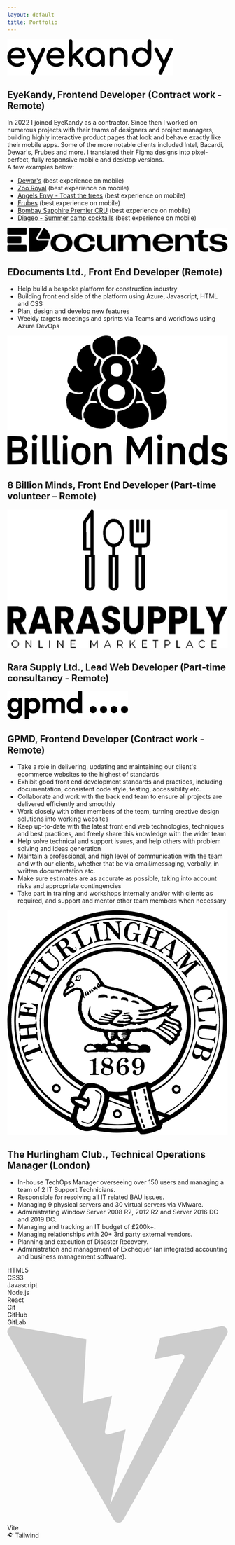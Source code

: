 ```yaml
---
layout: default
title: Portfolio
---
```


<section id="pastExperiences">
    <div class="experienceBlock">
        <img class="xpLogo" src="/assets/uploads/eyekandy.svg" alt="EyeKandy logo">
        <h2 class="xpTitle">EyeKandy, Frontend Developer (Contract work - Remote)</h2>
        <p class="xpText">
            In 2022 I joined EyeKandy as a contractor. Since then I worked on numerous projects with their teams of designers and project managers, building highly interactive product pages that look and behave exactly like their mobile apps.
            Some of the more notable clients included Intel, Bacardi, Dewar's, Frubes and more. I translated their Figma designs into pixel-perfect, fully responsive mobile and desktop versions.<br>
            A few examples below:
        </p>
        <ul class="xpLink">
            <li>
                <a href="https://spooky.si/dewars/" target="_blank">Dewar's</a> (best experience on mobile)
            </li>
            <li>
                <a href="https://spooky.si/zooroyal/" target="_blank">Zoo Royal</a> (best experience on mobile)
            </li>
            <li>
                <a href="https://spooky.si/angelsenvy/" target="_blank">Angels Envy - Toast the trees</a> (best experience on mobile)
            </li>
            <li>
                <a href="https://spooky.si/frubes/" target="_blank">Frubes</a> (best experience on mobile)
            </li>
            <li>
                <a href="https://spooky.si/cru/" target="_blank">Bombay Sapphire Premier CRU</a> (best experience on mobile)
            </li>
            <li>
                <a href="https://spooky.si/diageo/" target="_blank">Diageo - Summer camp cocktails</a> (best experience on mobile)
            </li>
        </ul>
        <!-- <ul class="featuredposts__list">
            <li class="featuredposts__item">
                <div class="featuredpost" style="background-color: #e4cebe">
                <picture>
                    <source sizes="(min-width:1270px) 264px, 95vw"
                        srcset="/assets/images/processed/Ryq16AjV3O-300.avif 300w, /assets/images/processed/Ryq16AjV3O-500.avif 500w"
                        type="image/avif"><img alt="" class="featuredpost__image" height="500"
                        src="/assets/images/processed/Ryq16AjV3O-300.jpeg" width="500" decoding="auto" loading="eager"
                        sizes="(min-width:1270px) 264px, 95vw"
                        srcset="/assets/images/processed/Ryq16AjV3O-300.jpeg 300w, /assets/images/processed/Ryq16AjV3O-500.jpeg 500w">
                </picture>
                <div class="featuredpost__inner"><a href="/blog/old-dogs-new-css-tricks/" class="featuredpost__link"><span
                            class="featuredpost__title">Old Dogs, new CSS Tricks</span></a>
                    <p class="featuredpost__description">A lot of new CSS features have shipped in the last years, but
                        actual usage is still low. One of the biggest barriers: we need to re-wire our own brains.</p>
                </div>
            </div>
            </li>
            <li class="featuredposts__item">
                <div class="featuredpost" style="background-color: #8BC226;">
                <picture>
                    <source sizes="(min-width:1270px) 264px, 95vw"
                        srcset="/assets/images/processed/7LILcVeOSy-300.avif 300w, /assets/images/processed/7LILcVeOSy-500.avif 500w"
                        type="image/avif"><img alt="" class="featuredpost__image" height="500"
                        src="/assets/images/processed/7LILcVeOSy-300.jpeg" width="500" decoding="auto" loading="eager"
                        sizes="(min-width:1270px) 264px, 95vw"
                        srcset="/assets/images/processed/7LILcVeOSy-300.jpeg 300w, /assets/images/processed/7LILcVeOSy-500.jpeg 500w">
                </picture>
                <div class="featuredpost__inner"><a href="/blog/the-indieweb-for-everyone/" class="featuredpost__link"><span
                            class="featuredpost__title">The IndieWeb for Everyone</span></a>
                    <p class="featuredpost__description">Many people are looking for alternatives to Twitter. Can the
                        IndieWeb step up? How can we build better social media for people without technical knowledge?</p>
                </div>
            </div>
        </li>
        <li class="featuredposts__item">
            <div class="featuredpost" style="background-color: #4a0147;">
                <picture>
                    <source sizes="(min-width:1270px) 264px, 95vw"
                        srcset="/assets/images/processed/oPvhUG3l0_-300.avif 300w, /assets/images/processed/oPvhUG3l0_-500.avif 500w"
                        type="image/avif"><img alt="" class="featuredpost__image" height="500"
                        src="/assets/images/processed/oPvhUG3l0_-300.jpeg" width="500" decoding="auto" loading="eager"
                        sizes="(min-width:1270px) 264px, 95vw"
                        srcset="/assets/images/processed/oPvhUG3l0_-300.jpeg 300w, /assets/images/processed/oPvhUG3l0_-500.jpeg 500w">
                </picture>
                <div class="featuredpost__inner"><a href="/blog/media-queries-in-times-of-container-queries/"
                        class="featuredpost__link"><span class="featuredpost__title">Media Queries in Times of
                            @container</span></a>
                    <p class="featuredpost__description">With container queries now on the horizon - will we need media
                        queries at all?</p>
                </div>
            </div>
        </li>
        <li class="featuredposts__item">
            <div class="featuredpost" style="background-color: #06624c;">
                <picture>
                    <source sizes="(min-width:1270px) 264px, 95vw"
                        srcset="/assets/images/processed/wwdbVzTUCN-300.avif 300w, /assets/images/processed/wwdbVzTUCN-500.avif 500w"
                        type="image/avif"><img alt="" class="featuredpost__image" height="500"
                        src="/assets/images/processed/wwdbVzTUCN-300.jpeg" width="500" decoding="auto" loading="eager"
                        sizes="(min-width:1270px) 264px, 95vw"
                        srcset="/assets/images/processed/wwdbVzTUCN-300.jpeg 300w, /assets/images/processed/wwdbVzTUCN-500.jpeg 500w">
                </picture>
                <div class="featuredpost__inner"><a href="/blog/container-queries-web-components/"
                        class="featuredpost__link"><span class="featuredpost__title">Container Queries in Web
                            Components</span></a>
                    <p class="featuredpost__description">Container Queries are one of the most anticipated new features in
                        CSS. I recently got a chance to play with them a bit and came up with this demo.</p>
                </div>
            </div>
        </li>
        <li class="featuredposts__item">
            <div class="featuredpost" style="background-color: #000000;">
                <picture>
                    <source sizes="(min-width:1270px) 264px, 95vw"
                        srcset="/assets/images/processed/twGFUMDeRQ-300.avif 300w, /assets/images/processed/twGFUMDeRQ-500.avif 500w"
                        type="image/avif"><img alt="" class="featuredpost__image" height="500"
                        src="/assets/images/processed/twGFUMDeRQ-300.jpeg" width="500" decoding="async" loading="lazy"
                        sizes="(min-width:1270px) 264px, 95vw"
                        srcset="/assets/images/processed/twGFUMDeRQ-300.jpeg 300w, /assets/images/processed/twGFUMDeRQ-500.jpeg 500w">
                </picture>
                <div class="featuredpost__inner"><a href="/blog/space-jam/" class="featuredpost__link"><span
                            class="featuredpost__title">Space Jam</span></a>
                    <p class="featuredpost__description">I'm running a speed test on the new Space Jam site: the 1996
                        version on dial-up VS. the 2021 version on a 3G connection. Who will win?</p>
                </div>
            </div>
            </li>
        </ul> -->
    </div>
    <div class="experienceBlock">
        <img class="xpLogo" src="/assets/uploads/edocuments.svg" alt="EDocuments logo">
        <h2 class="xpTitle">EDocuments Ltd., Front End Developer (Remote)</h2>
        <ul class="xpText">
            <li>Help build a bespoke platform for construction industry</li>
            <li>Building front end side of the platform using Azure, Javascript, HTML and CSS</li>
            <li>Plan, design and develop new features</li>
            <li>Weekly targets meetings and sprints via Teams and workflows using Azure DevOps</li>
        </ul>
    </div>
    <div class="experienceBlock">
        <img class="xpLogo" src="/assets/uploads/8bm.svg" alt="8 Billion Minds logo">
        <h2 class="xpTitle">8 Billion Minds, Front End Developer (Part-time volunteer – Remote)</h2>
        <p class="xpText">
        </p>
    </div>
    <div class="experienceBlock">
        <img class="xpLogo" src="/assets/uploads/rara.svg" alt="Rara Supply logo">
        <h2 class="xpTitle">Rara Supply Ltd., Lead Web Developer (Part-time consultancy - Remote)</h2>
        <p class="xpText">
        </p>
    </div>
    <div class="experienceBlock">
        <img class="xpLogo" src="/assets/uploads/gpmd.svg" alt="GPMD logo">
        <h2 class="xpTitle">GPMD, Frontend Developer (Contract work - Remote)</h2>
        <ul class="xpText">
            <li>Take a role in delivering, updating and maintaining our client's ecommerce websites to the highest of standards</li>
            <li>Exhibit good front end development standards and practices, including documentation, consistent code style, testing, accessibility etc.</li>
            <li>Collaborate and work with the back end team to ensure all projects are delivered efficiently and smoothly</li>
            <li>Work closely with other members of the team, turning creative design solutions into working websites</li>
            <li>Keep up-to-date with the latest front end web technologies, techniques and best practices, and freely share this knowledge with the wider team</li>
            <li>Help solve technical and support issues, and help others with problem solving and ideas generation</li>
            <li>Maintain a professional, and high level of communication with the team and with our clients, whether that be via email/messaging, verbally, in written documentation etc.</li>
            <li>Make sure estimates are as accurate as possible, taking into account risks and appropriate contingencies</li>
            <li>Take part in training and workshops internally and/or with clients as required, and support and mentor other team members when necessary</li>
        </ul>
    </div>
    <div class="experienceBlock last">
        <img class="xpLogo" src="/assets/uploads/hurlingham.svg" alt="The Hurlingham Club logo">
        <h2 class="xpTitle">The Hurlingham Club., Technical Operations Manager (London)</h2>
        <ul class="xpText">
            <li>In-house TechOps Manager overseeing over 150 users and managing a team of 2 IT Support Technicians.</li>
            <li>Responsible for resolving all IT related BAU issues.</li>
            <li>Managing 9 physical servers and 30 virtual servers via VMware.</li>
            <li>Administrating Window Server 2008 R2, 2012 R2 and Server 2016 DC and 2019 DC.</li>
            <li>Managing and tracking an IT budget of £200k+.</li>
            <li>Managing relationships with 20+ 3rd party external vendors.</li>
            <li>Planning and execution of Disaster Recovery.</li>
            <li>Administration and management of Exchequer (an integrated accounting and business management
            software).</li>
        </ul>
    </div>
    <div id="technologies">
        <div class="item">
            <i class="fa-brands fa-html5"></i>
            <span>HTML5</span>
        </div>
        <div class="item">
            <i class="fa-brands fa-css3-alt"></i>
            <span>CSS3</span>
        </div>
        <div class="item">
            <i class="fa-brands fa-js"></i>
            <span>Javascript</span>
        </div>
        <div class="item">
            <i class="fa-brands fa-node-js"></i>
            <span>Node.js</span>
        </div>
        <div class="item">
            <i class="fa-brands fa-react"></i>
            <span>React</span>
        </div>
        <div class="item">
            <i class="fa-brands fa-git-alt"></i>
            <span>Git</span>
        </div>
        <div class="item">
            <i class="fa-brands fa-github"></i>
            <span>GitHub</span>
        </div>
        <div class="item">
            <i class="fa-brands fa-gitlab"></i>
            <span>GitLab</span>
        </div>
        <div class="item">
            <svg class="fa-brands" xmlns="http://www.w3.org/2000/svg" viewBox="0 0 490 438" fill="none"><path fill-rule="evenodd" clip-rule="evenodd" d="M340.228 26.1504L329.296 64.5603L329.293 64.5737L326.61 73.9999L336.236 72.0878L385.479 62.3068C388.344 61.7377 390.906 62.945 392.422 64.9455C393.559 66.4459 394.106 68.3926 393.751 70.3706C393.705 70.6224 393.646 70.8747 393.571 71.1266C393.451 71.5273 393.293 71.9271 393.094 72.3226L393.083 72.3439L228.609 395.999L263.11 230.5L224.439 240.973C220.144 242.136 216.121 238.383 216.984 234.018L231.074 162.763L232.609 155L224.946 156.945L224.939 156.947L167.609 171.5L175.749 29.7962L14.1385 0.948249C4.12019 -0.840039 -3.4365 9.8702 1.60726 18.709L236.877 431C241.505 439.109 253.212 439.06 257.772 430.912L488.418 18.7511C493.382 9.88113 485.76 -0.756971 475.765 1.091L340.228 26.1504Z" fill="#CCCCCC"></path></svg>
            <span>Vite</span>
        </div>
        <div class="item">
            <svg class="fa-brands" stroke="currentColor" fill="currentColor" stroke-width="0" role="img" viewBox="0 0 24 24" height="1em" width="1em" xmlns="http://www.w3.org/2000/svg"><path d="M12.001,4.8c-3.2,0-5.2,1.6-6,4.8c1.2-1.6,2.6-2.2,4.2-1.8c0.913,0.228,1.565,0.89,2.288,1.624 C13.666,10.618,15.027,12,18.001,12c3.2,0,5.2-1.6,6-4.8c-1.2,1.6-2.6,2.2-4.2,1.8c-0.913-0.228-1.565-0.89-2.288-1.624 C16.337,6.182,14.976,4.8,12.001,4.8z M6.001,12c-3.2,0-5.2,1.6-6,4.8c1.2-1.6,2.6-2.2,4.2-1.8c0.913,0.228,1.565,0.89,2.288,1.624 c1.177,1.194,2.538,2.576,5.512,2.576c3.2,0,5.2-1.6,6-4.8c-1.2,1.6-2.6,2.2-4.2,1.8c-0.913-0.228-1.565-0.89-2.288-1.624 C10.337,13.382,8.976,12,6.001,12z"></path></svg>
            <span>Tailwind</span>
        </div>
    </div>
</section>